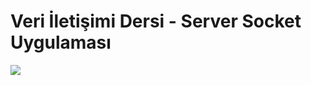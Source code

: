 # Veri İletişimi Dersi - Server Socket Uygulaması

![](https://github.com/ceyhunataykan/veri-iletisimi/blob/master/serversocketgorsel.gif)
